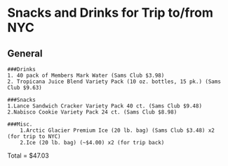 # Snacks and Drinks for Trip to/from NYC

## General

	###Drinks
	1. 40 pack of Members Mark Water (Sams Club $3.98)
	2. Tropicana Juice Blend Variety Pack (10 oz. bottles, 15 pk.) (Sams Club $9.63)
	
	###Snacks
	1.Lance Sandwich Cracker Variety Pack 40 ct. (Sams Club $9.48)
	2.Nabisco Cookie Variety Pack 24 ct. (Sams Club $8.98)

	###Misc.
		1.Arctic Glacier Premium Ice (20 lb. bag) (Sams Club $3.48) x2 (for trip to NYC)
		2.Ice (20 lb. bag) (~$4.00) x2 (for trip back)
		
Total = $47.03